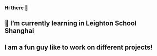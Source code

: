### Hi there 👋


## 🌱 I’m currently learning in Leighton School Shanghai
## I am a fun guy like to work on different projects!
